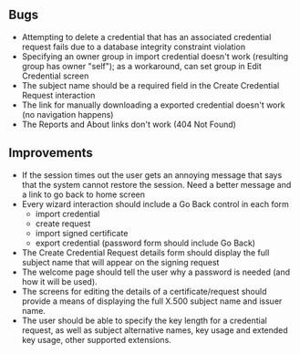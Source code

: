 
Bugs
----

- Attempting to delete a credential that has an associated credential request 
  fails due to a database integrity constraint violation
- Specifying an owner group in import credential doesn't work (resulting group
  has owner "self"); as a workaround, can set group in Edit Credential screen
- The subject name should be a required field in the Create Credential Request 
  interaction
- The link for manually downloading a exported credential doesn't work 
  (no navigation happens)
- The Reports and About links don't work (404 Not Found)

Improvements
------------
- If the session times out the user gets an annoying message that says that 
  the system cannot restore the session.  Need a better message and a link to
  go back to home screen
- Every wizard interaction should include a Go Back control in each form
  - import credential
  - create request
  - import signed certificate
  - export credential (password form should include Go Back)
- The Create Credential Request details form should display the full subject
  name that will appear on the signing request
- The welcome page should tell the user why a password is needed (and how it
  will be used).
- The screens for editing the details of a certificate/request should provide
  a means of displaying the full X.500 subject name and issuer name.
- The user should be able to specify the key length for a credential request, 
  as well as subject alternative names, key usage and extended key usage, other
  supported extensions.

 

